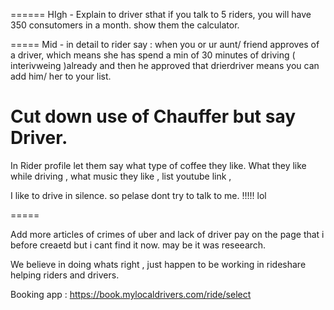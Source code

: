 
======
HIgh - 
Explain to driver sthat if you talk to 5 riders, you will have 350 consutomers in a month. show them the calculator. 



===== 
Mid - in detail to rider say :  when you or ur aunt/ friend approves of a driver, which means she has spend a min of 30 minutes of driving ( interivweing )already and then he approved that drierdriver means you can add him/ her to your list. 


Cut down use of Chauffer but say Driver. 
==
In Rider profile let them say what type of coffee they like. 
What they like while driving  , what music they like , list youtube link , 

I like to drive in silence.   so pelase dont try to talk to me. !!!!!   lol 



=====

Add more articles of crimes of uber and lack of driver pay on the page that i before creaetd but i cant find it now. 
may be it was reseearch.


We believe in doing whats right , just happen to be working in rideshare helping riders and drivers.  


Booking app : 
https://book.mylocaldrivers.com/ride/select

